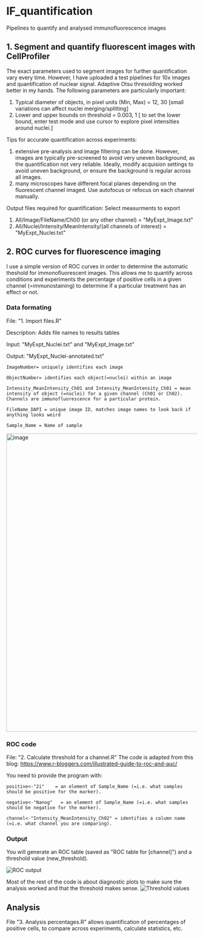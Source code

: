 # IF_quantification
Pipelines to quantify and analysed immunofluorescence images

## 1. Segment and quantify fluorescent images with CellProfiler
The exact parameters used to segment images for further quantification vary every time. However, I have uploaded a test pipelines for 10x images and quantification of nuclear signal. Adaptive Otsu thresolding worked better in my hands. The following parameters are particularly important:
1. Typical diameter of objects, in pixel units (Min, Max) = 12, 30 [small variations can affect nuclei merging/splitting]
2. Lower and upper bounds on threshold = 0.003, 1 [ to set the lower bound, enter test mode and use cursor to explore pixel intensities around nuclei.]

Tips for accurate quantification across experiments:
1. extensive pre-analysis and image filtering can be done. However, images are typically pre-screened to avoid very uneven background, as the quantification not very reliable. Ideally, modify acquision settings to avoid uneven background, or ensure the background is regular across all images.
2. many microscopes have different focal planes depending on the fluorescent channel imaged. Use autofocus or refocus on each channel manually. 
  
Output files required for quantification: Select measurments to export 
1. All/Image/FileName/Ch00 (or any other channel) = "MyExpt_Image.txt"
2. All/Nuclei/Intensity/MeanIntensity/(all channels of interest) = "MyExpt_Nuclei.txt"
  
## 2.  ROC curves for fluorescence imaging
I use a simple version of ROC curves in order to determine the automatic theshold for immonofluorescent images. This allows me to quantify across conditions and experiments the percentage of positive cells in a given channel (=immunostaining) to determine if a particular treatment has an effect or not.

### Data formating
File: "1. Import files.R"

Description: Adds file names to results tables

Input: "MyExpt_Nuclei.txt" and "MyExpt_Image.txt"

Output: "MyExpt_Nuclei-annotated.txt"

    ImageNumber= uniquely identifies each image

    ObjectNumber= identifies each object(=nuclei) within an image

    Intensity_MeanIntensity_Ch01 and Intensity_MeanIntensity_Ch01 = mean intensity of object (=nuclei) for a given channel (Ch01 or Ch02). Channels are immunofluorescence for a particular protein.

    FileName_DAPI = unique image ID, matches image names to look back if anything looks weird

    Sample_Name = Name of sample

<img width="788" alt="image" src="https://user-images.githubusercontent.com/61800079/109635160-f648f800-7b41-11eb-8799-a76fa5446081.png">

### ROC code
File: "2. Calculate threshold for a channel.R"
The code is adapted from this blog: https://www.r-bloggers.com/illustrated-guide-to-roc-and-auc/

You need to provide the program with:

    positive<-"2i"    = an element of Sample_Name (=i.e. what samples should be positive for the marker).

    negative<-"Nanog"   = an element of Sample_Name (=i.e. what samples should be negative for the marker).

    channel<-"Intensity_MeanIntensity_Ch02" = identifies a column name (=i.e. what channel you are comparing). 

### Output
You will generate an ROC table (saved as "ROC table for [channel]") and a threshold value (new_threshold). 

![ROC output](https://user-images.githubusercontent.com/61800079/109636458-850a4480-7b43-11eb-9d04-4b160cfdb80b.png)


Most of the rest of the code is about diagnostic plots to make sure the analysis worked and that the threshold makes sense.
![Threshold values](https://user-images.githubusercontent.com/61800079/109636542-9d7a5f00-7b43-11eb-93a2-9f9f97d51b72.png)

## Analysis 
File "3. Analysis percentages.R" allows quantification of percentages of positive cells, to compare across experiments, calculate statistics, etc.
